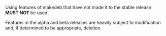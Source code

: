 Using features of makedeb that have not made it to the stable release **MUST NOT** be used.

Features in the alpha and beta releases are heavily subject to modification and, if determined to be appropriate, deletion.
